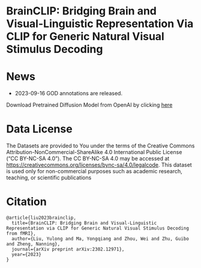 # BrainCLIP: Bridging Brain and Visual-Linguistic Representation Via CLIP for Generic Natural Visual Stimulus Decoding
# News 
  * 2023-09-16 GOD annotations are released.

Download Pretrained Diffusion Model from OpenAI by clicking [here](https://openaipublic.blob.core.windows.net/diffusion/jul-2021/256x256_diffusion_uncond.pt)

# Data License
The Datasets are provided to You under the terms of
the Creative Commons Attribution-NonCommercial-ShareAlike 4.0 International Public License (“CC
BY-NC-SA 4.0”). The CC BY-NC-SA 4.0 may be
accessed at https://creativecommons.org/licenses/bync-sa/4.0/legalcode. This dataset is used only for non-commercial purposes such as academic research, teaching,
or scientific publications
# Citation
```
@article{liu2023brainclip,
  title={BrainCLIP: Bridging Brain and Visual-Linguistic Representation via CLIP for Generic Natural Visual Stimulus Decoding from fMRI},
  author={Liu, Yulong and Ma, Yongqiang and Zhou, Wei and Zhu, Guibo and Zheng, Nanning},
  journal={arXiv preprint arXiv:2302.12971},
  year={2023}
}
```
